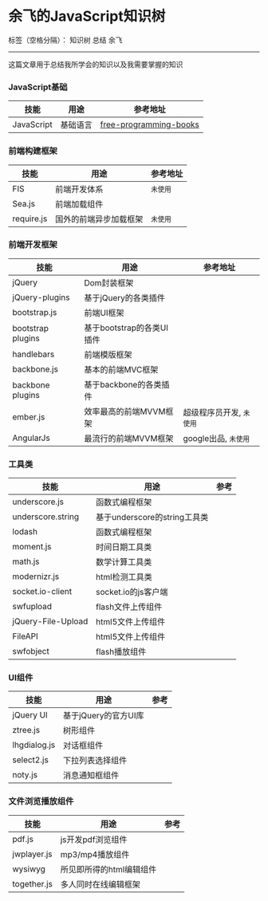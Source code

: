 # 余飞的JavaScript知识树

标签（空格分隔）： 知识树 总结 余飞

---

这篇文章用于总结我所学会的知识以及我需要掌握的知识

### JavaScript基础 

| 技能 | 用途 |参考地址|
|------|------|--------|
|JavaScript|基础语言|[free-programming-books](https://github.com/vhf/free-programming-books/blob/master/free-programming-books.md#javascript)|

### 前端构建框架

| 技能 | 用途 |参考地址|
|------|------|--------|
|FIS|前端开发体系|`未使用`
|Sea.js|前端加载组件|
|require.js|国外的前端异步加载框架|`未使用`

### 前端开发框架

| 技能 | 用途 |参考地址|
|------|------|--------|
|jQuery|Dom封装框架|
|jQuery-plugins|基于jQuery的各类插件|
|bootstrap.js|前端UI框架|
|bootstrap plugins|基于bootstrap的各类UI插件|
|handlebars|前端模版框架|
|backbone.js|基本的前端MVC框架|
|backbone plugins|基于backbone的各类插件|
|ember.js|效率最高的前端MVVM框架|超级程序员开发, `未使用`
|AngularJs|最流行的前端MVVM框架|google出品, `未使用`

### 工具类

| 技能 | 用途 |  参考  |
|------|------|--------|
|underscore.js|函数式编程框架|
|underscore.string|基于underscore的string工具类|
|lodash|函数式编程框架|
|moment.js|时间日期工具类|
|math.js|数学计算工具类|
|modernizr.js|html检测工具类|
|socket.io-client|socket.io的js客户端|
|swfupload|flash文件上传组件|
|jQuery-File-Upload|html5文件上传组件|
|FileAPI|html5文件上传组件|
|swfobject|flash播放组件|

### UI组件

| 技能 | 用途 |  参考  |
|------|------|--------|
|jQuery UI|基于jQuery的官方UI库|
|ztree.js|树形组件|
|lhgdialog.js|对话框组件|
|select2.js|下拉列表选择组件|
|noty.js|消息通知框组件|


### 文件浏览播放组件

| 技能 | 用途 |  参考  |
|------|------|--------|
|pdf.js|js开发pdf浏览组件|
|jwplayer.js|mp3/mp4播放组件|
|wysiwyg|所见即所得的html编辑组件|
|together.js|多人同时在线编辑框架|
